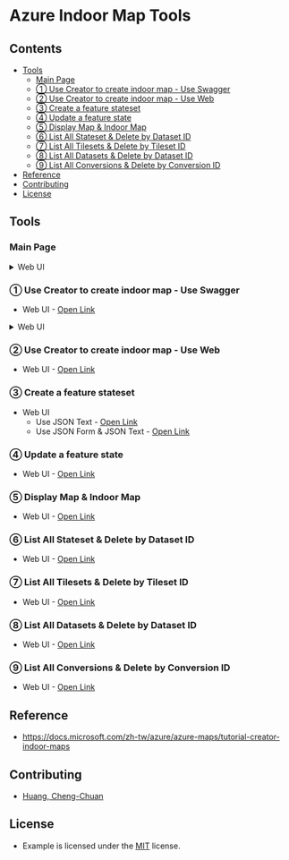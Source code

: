 # Azure Indoor Map Tools

## Contents
- [Tools](#tools)
  - [Main Page](#main-page)
  - [① Use Creator to create indoor map - Use Swagger](#-use-creator-to-create-indoor-map---use-swagger)
  - [② Use Creator to create indoor map - Use Web](#-use-creator-to-create-indoor-map---use-web)
  - [③ Create a feature stateset](#-create-a-feature-stateset)
  - [④ Update a feature state](#-update-a-feature-state)
  - [⑤ Display Map & Indoor Map](#-display-map--indoor-map)
  - [⑥ List All Stateset & Delete by Dataset ID](#-list-all-stateset--delete-by-dataset-id)
  - [⑦ List All Tilesets & Delete by Tileset ID](#-list-all-tilesets--delete-by-tileset-id)
  - [⑧ List All Datasets & Delete by Dataset ID](#-list-all-datasets--delete-by-dataset-id)
  - [⑨ List All Conversions & Delete by Conversion ID](#-list-all-conversions--delete-by-conversion-id)
- [Reference](#reference)
- [Contributing](#contributing)
- [License](#license)

## Tools
### Main Page
<details><summary>Web UI</summary>
<p>
  
[Open Link](https://archerhuang.github.io/Azure-Indoor-Map-Tools/Main/)
<a href="https://www.w3schools.com" target="_blank">Visit W3Schools</a>
  
</p>
</details>

### ① Use Creator to create indoor map - Use Swagger
* Web UI - [Open Link](https://archerhuang.github.io/Azure-Indoor-Map-Tools/Swagger)
<details><summary>Web UI</summary>
<p>
  
[Open Link](https://archerhuang.github.io/Azure-Indoor-Map-Tools/Swagger)
  
</p>
</details>

### ② Use Creator to create indoor map - Use Web
* Web UI - [Open Link](https://archerhuang.github.io/Azure-Indoor-Map-Tools/Creator-Create-Azure-Indoor-Map/)

### ③ Create a feature stateset
* Web UI
  * Use JSON Text - [Open Link](https://archerhuang.github.io/Azure-Indoor-Map-Tools/Set-Feature-Stateset/textarea/)
  * Use JSON Form & JSON Text - [Open Link](https://archerhuang.github.io/Azure-Indoor-Map-Tools/Set-Feature-Stateset/form_textarea/)

### ④ Update a feature state
* Web UI - [Open Link](https://archerhuang.github.io/Azure-Indoor-Map-Tools/Update-Feature-State/)

### ⑤ Display Map & Indoor Map
* Web UI - [Open Link](https://archerhuang.github.io/Azure-Indoor-Map-Tools/Indoor-Map)

### ⑥ List All Stateset & Delete by Dataset ID
* Web UI - [Open Link](https://archerhuang.github.io/Azure-Indoor-Map-Tools/List-All-Stateset)

### ⑦ List All Tilesets & Delete by Tileset ID
* Web UI - [Open Link](https://archerhuang.github.io/Azure-Indoor-Map-Tools/List-All-Tileset)

### ⑧ List All Datasets & Delete by Dataset ID
* Web UI - [Open Link](https://archerhuang.github.io/Azure-Indoor-Map-Tools/List-All-Dataset)

### ⑨ List All Conversions & Delete by Conversion ID
* Web UI - [Open Link](https://archerhuang.github.io/Azure-Indoor-Map-Tools/List-All-Conversion)

## Reference
* https://docs.microsoft.com/zh-tw/azure/azure-maps/tutorial-creator-indoor-maps

## Contributing
* [Huang, Cheng-Chuan](https://github.com/ArcherHuang)

## License
* Example is licensed under the [MIT](./LICENSE) license.
